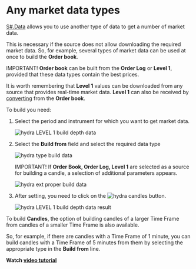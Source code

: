 # Any market data types

[S\#.Data](Hydra.md) allows you to use another type of data to get a number of market data.

This is necessary if the source does not allow downloading the required market data. So, for example, several types of market data can be used at once to build the **Order book**.

IMPORTANT\! **Order book** can be built from the **Order Log** or **Level 1**, provided that these data types contain the best prices.

It is worth remembering that **Level 1** values can be downloaded from any source that provides real\-time market data. **Level 1** can also be received by [converting](HydraTasksConverter.md) from the **Order book**. 

To build you need:

1. Select the period and instrument for which you want to get market data.

   ![hydra LEVEL 1 build depth data](~/images/hydra_LEVEL1_build_depth_data.png)
2. Select the **Build from** field and select the required data type

   ![hydra type build data](~/images/hydra_type_build_data.png)

   IMPORTANT\! If **Order Book, Order Log, Level 1** are selected as a source for building a candle, a selection of additional parameters appears.

   ![hydra ext proper build data](~/images/hydra_ext_proper_build_data.png)
3. After setting, you need to click on the ![hydra candles](~/images/hydra_candles.png) button.

   ![hydra LEVEL 1 build depth data result](~/images/hydra_LEVEL1_build_depth_data_result.png)

To build **Candles**, the option of building candles of a larger Time Frame from candles of a smaller Time Frame is also available. 

So, for example, if there are candles with a Time Frame of 1 minute, you can build candles with a Time Frame of 5 minutes from them by selecting the appropriate type in the **Build from** line. 

**Watch [video tutorial](HydraBuildMarkethDepthLogLevel.md)**
